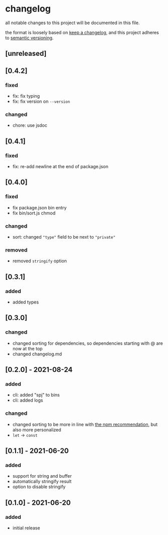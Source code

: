 # changelog

all notable changes to this project will be documented in this file.

the format is loosely based on [keep a changelog](https://keepachangelog.com/en/1.0.0/),
and this project adheres to [semantic versioning](https://semver.org/spec/v2.0.0.html).

## [unreleased]

## [0.4.2]

### fixed

- fix: fix typing
- fix: fix version on `--version`

### changed

- chore: use jsdoc

## [0.4.1]

### fixed

- fix: re-add newline at the end of package.json

## [0.4.0]

### fixed

- fix package.json bin entry
- fix bin/sort.js chmod

### changed

- sort: changed `"type"` field to be next to `"private"`

### removed

- removed `stringify` option

## [0.3.1]

### added

- added types

## [0.3.0]

### changed

- changed sorting for dependencies, so dependencies starting with @ are now at the top
- changed changelog.md

## [0.2.0] - 2021-08-24

### added

- cli: added "spj" to bins
- cli: added logs

### changed

- changed sorting to be more in line with [the npm recommendation](https://docs.npmjs.com/cli/v7/configuring-npm/package-json), but also more personalized
- `let` -> `const`

## [0.1.1] - 2021-06-20

### added

- support for string and buffer
- automatically stringify result
- option to disable stringify

## [0.1.0] - 2021-06-20

### added

- initial release
